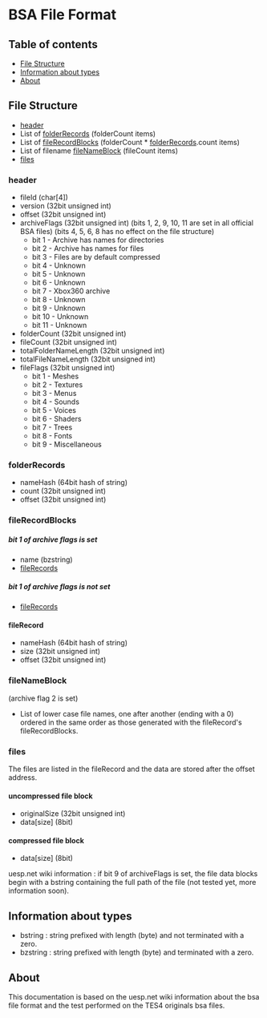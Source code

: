 # BSA File Format

## Table of contents

* [File Structure](#file-structure)
* [Information about types](#information-about-types)
* [About](#about)

## File Structure

* [header](#header)
* List of [folderRecords](#folderrecords) (folderCount items)
* List of [fileRecordBlocks](#filerecordblocks) (folderCount * [folderRecords](#folderrecords).count items)
* List of filename [fileNameBlock](#filenameblock) (fileCount items)
* [files](#files)

### header

* fileId (char[4])
* version (32bit unsigned int)
* offset (32bit unsigned int)
* archiveFlags (32bit unsigned int) (bits 1, 2, 9, 10, 11 are set in all official BSA files) (bits 4, 5, 6, 8 has no effect on the file structure)
  * bit 1 - Archive has names for directories
  * bit 2 - Archive has names for files
  * bit 3 - Files are by default compressed
  * bit 4 - Unknown
  * bit 5 - Unknown
  * bit 6 - Unknown
  * bit 7 - Xbox360 archive
  * bit 8 - Unknown
  * bit 9 - Unknown
  * bit 10 - Unknown
  * bit 11 - Unknown
* folderCount (32bit unsigned int)
* fileCount (32bit unsigned int)
* totalFolderNameLength (32bit unsigned int)
* totalFileNameLength (32bit unsigned int)
* fileFlags (32bit unsigned int)
  * bit 1 - Meshes
  * bit 2 - Textures
  * bit 3 - Menus
  * bit 4 - Sounds
  * bit 5 - Voices
  * bit 6 - Shaders
  * bit 7 - Trees
  * bit 8 - Fonts
  * bit 9 - Miscellaneous

### folderRecords
* nameHash (64bit hash of string)
* count (32bit unsigned int)
* offset (32bit unsigned int)

### fileRecordBlocks

##### bit 1 of archive flags is set
* name (bzstring)
* [fileRecords](#filerecord)

##### bit 1 of archive flags is not set
* [fileRecords](#filerecord)

####  fileRecord
* nameHash (64bit hash of string)
* size (32bit unsigned int)
* offset (32bit unsigned int)

### fileNameBlock
(archive flag 2 is set)
* List of lower case file names, one after another (ending with a 0) ordered in the same order as those generated with the fileRecord's fileRecordBlocks.

### files

The files are listed in the fileRecord and the data are stored after the offset address.

#### uncompressed file block
* originalSize (32bit unsigned int)
* data[size] (8bit)

#### compressed file block
* data[size] (8bit)

uesp.net wiki information : if bit 9 of archiveFlags is set, the file data blocks begin with a bstring containing the full path of the file (not tested yet, more information soon).

## Information about types

* bstring : string prefixed with length (byte) and not terminated with a zero.
* bzstring : string prefixed with length (byte) and terminated with a zero.

## About

This documentation is based on the uesp.net wiki information about the bsa file format and the test performed on the TES4 originals bsa files.
